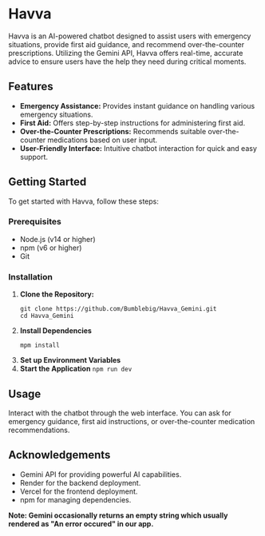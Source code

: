 # Havva

Havva is an AI-powered chatbot designed to assist users with emergency situations, provide first aid guidance, and recommend over-the-counter prescriptions. Utilizing the Gemini API, Havva offers real-time, accurate advice to ensure users have the help they need during critical moments.

## Features

- **Emergency Assistance:** Provides instant guidance on handling various emergency situations.
- **First Aid:** Offers step-by-step instructions for administering first aid.
- **Over-the-Counter Prescriptions:** Recommends suitable over-the-counter medications based on user input.
- **User-Friendly Interface:** Intuitive chatbot interaction for quick and easy support.

## Getting Started

To get started with Havva, follow these steps:

### Prerequisites

- Node.js (v14 or higher)
- npm (v6 or higher)
- Git

### Installation

1. **Clone the Repository:**
   ```
   git clone https://github.com/Bumblebig/Havva_Gemini.git
   cd Havva_Gemini
   ```
2. **Install Dependencies**
   ```
   mpm install
   ```
3. **Set up Environment Variables**
4.  **Start the Application**
   ``` npm run dev ```

## Usage

Interact with the chatbot through the web interface. You can ask for emergency guidance, first aid instructions, or over-the-counter medication recommendations.

## Acknowledgements
- Gemini API for providing powerful AI capabilities.
- Render for the backend deployment.
- Vercel for the frontend deployment.
- npm for managing dependencies.


**Note: Gemini occasionally returns an empty string which usually rendered as "An error occured" in our app.**
